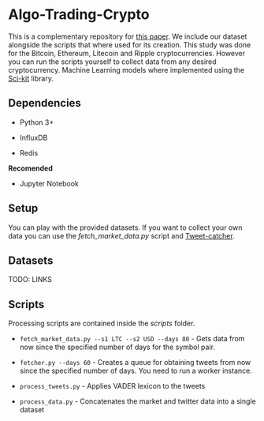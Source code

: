 
# Algo-Trading-Crypto

This is a complementary repository for [this paper](). We include our dataset
alongside the scripts that where used for its creation. This study was done for
the Bitcoin, Ethereum, Litecoin and Ripple cryptocurrencies. However you can run 
the scripts yourself to collect data from any desired cryptocurrency. 
Machine Learning models where implemented using the 
[Sci-kit](http://scikit-learn.org/stable/index.html) library.

## Dependencies

* Python 3+

* InfluxDB

* Redis

**Recomended**

* Jupyter Notebook

## Setup

You can play with the provided datasets. If you want to collect your own data
you can use the *fetch_market_data.py* script and 
[Tweet-catcher](https://github.com/Vanclief/tweet-catcher).

## Datasets

TODO: LINKS

## Scripts

Processing scripts are contained inside the _scripts_ folder.

* `fetch_market_data.py --s1 LTC --s2 USD --days 80` - Gets data from now since 
  the specified number of days for the symbol pair.

* `fetcher.py --days 60` - Creates a queue for obtaining tweets from now since the 
  specified number of days. You need to run a worker instance.

* `process_tweets.py` - Applies VADER lexicon to the tweets

* `process_data.py` - Concatenates the market and twitter data into a single
  dataset

